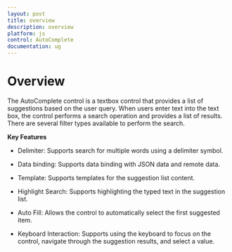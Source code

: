 ```yaml
---
layout: post
title: overview
description: overview
platform: js
control: AutoComplete
documentation: ug
---
```


# Overview

The AutoComplete control is a textbox control that provides a list of suggestions based on the user query. When users enter text into the text box, the control performs a search operation and provides a list of results. There are several filter types available to perform the search.

**Key Features**

* Delimiter: Supports search for multiple words using a delimiter symbol.

* Data binding: Supports data binding with JSON data and remote data.

* Template: Supports templates for the suggestion list content.

* Highlight Search: Supports highlighting the typed text in the suggestion list.

* Auto Fill: Allows the control to automatically select the first suggested item.

* Keyboard Interaction: Supports using the keyboard to focus on the control, navigate through the suggestion results, and select a value.



